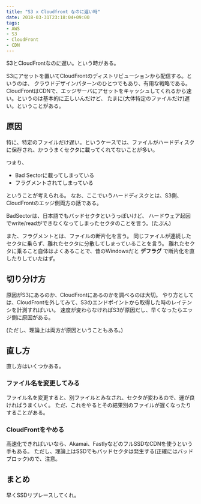 ```yaml
---
title: "S3 x Cloudfront なのに遅い時"
date: 2018-03-31T23:18:04+09:00
tags:
- AWS
- S3
- CloudFront
- CDN
---
```


S3とCloudFrontなのに遅い。という時がある。

<!--more-->

S3にアセットを置いてCloudFrontのディストリビューションから配信する。というのは、
クラウドデザインパターンのひとつでもあり、有用な戦略である。
CloudFrontはCDNで、エッジサーバにアセットをキャッシュしてくれるから速い。というのは基本的に正しいんだけど、
たまに(大体特定のファイルだけ)遅い。ということがある。

## 原因

特に、特定のファイルだけ遅い。というケースでは、ファイルがハードディスクに保存され、かつうまくセクタに載ってくれてないことが多い。

つまり、

* Bad Sectorに載ってしまっている
* フラグメントされてしまっている

ということが考えられる。
なお、ここでいうハードディスクとは、S3側、CloudFrontのエッジ側両方の話である。

BadSectorは、日本語でもバッドセクタというっぽいけど、
ハードウェア起因でwrite/readができなくなってしまったセクタのことを言う。(たぶん)

また、フラグメントとは、ファイルの断片化を言う。
同じファイルが連続したセクタに乗らず、離れたセクタに分散してしまっていることを言う。
離れたセクタに乗ること自体はよくあることで、昔のWindowsだと **デフラグ** で断片化を直したりしていたはず。

## 切り分け方

原因がS3にあるのか、CloudFrontにあるのかを調べるのは大切。
やり方としては、CloudFrontを外してみて、S3のエンドポイントから取得した時のレイテンシを計測すればいい。
速度が変わらなければS3が原因だし、早くなったらエッジ側に原因がある。

(ただし、理論上は両方が原因ということもある。)

## 直し方

直し方はいくつかある。

### ファイル名を変更してみる

ファイル名を変更すると、別ファイルとみなされ、セクタが変わるので、運が良ければうまくいく。
ただ、これをやるとその結果別のファイルが遅くなったりすることがある。

### CloudFrontをやめる

高速化できればいいなら、Akamai、FastlyなどのフルSSDなCDNを使うという手もある。
ただし、理論上はSSDでもバッドセクタは発生する(正確にはバッドブロック)ので、注意。

## まとめ

早くSSDリプレースしてくれ。
